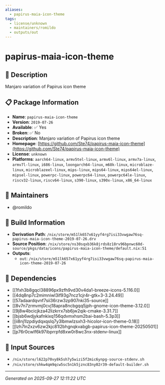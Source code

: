 ```yaml
---
aliases:
  - papirus-maia-icon-theme
tags:
  - license/unknown
  - maintainers/romildo
  - outputs/out
---
```


# papirus-maia-icon-theme

## 📝 Description

Manjaro variation of Papirus icon theme

## 📋 Package Information

- **Name**: `papirus-maia-icon-theme`
- **Version**: `2019-07-26`
- **Available**: ✅ Yes
- **Broken**: ✅ No
- **Description**: Manjaro variation of Papirus icon theme
- **Homepage**: [https://github.com/Ste74/papirus-maia-icon-theme](https://github.com/Ste74/papirus-maia-icon-theme)
- **License**: `unknown`
- **Platforms**: `aarch64-linux`, `armv5tel-linux`, `armv6l-linux`, `armv7a-linux`, `armv7l-linux`, `i686-linux`, `loongarch64-linux`, `m68k-linux`, `microblaze-linux`, `microblazeel-linux`, `mips-linux`, `mips64-linux`, `mips64el-linux`, `mipsel-linux`, `powerpc-linux`, `powerpc64-linux`, `powerpc64le-linux`, `riscv32-linux`, `riscv64-linux`, `s390-linux`, `s390x-linux`, `x86_64-linux`
## 👥 Maintainers

- @romildo


## 🔧 Build Information

- **Derivation Path**: `/nix/store/m51lk657x61yyf4rg7isi33vwgaw76sq-papirus-maia-icon-theme-2019-07-26.drv`
- **Source Position**: `/nix/store/ns30sqxb36k8jrds8z18rv96bpnwc60d-source/pkgs/data/icons/papirus-maia-icon-theme/default.nix:51`
- **Outputs**:
  - `out`:  `/nix/store/m51lk657x61yyf4rg7isi33vwgaw76sq-papirus-maia-icon-theme-2019-07-26`

## 🔗 Dependencies

- [[1fxh3b8gqcl38896px9zfh9vd30v4da1-breeze-icons-5.116.0]]
- [[4dq8np7c2mimniwl3if93g7ncz1cjr4r-gtk+3-3.24.49]]
- [[57adaardqvnf7sii36rzw3zp907nki35-source]]
- [[8v7n7zrmvmj0cvj18apra8ncbgqq5jph-gnome-icon-theme-3.12.0]]
- [[9j8w4bcicjkza42lizkrrx7sb6jw2qik-cmake-3.31.7]]
- [[bjsb6wdjykafnkixq156qdvmxhsm2bai-bash-5.3p3]]
- [[ii8nj1lzpdiydqxqslq7y3lbmwlzsxh3-hicolor-icon-theme-0.18]]
- [[lzh7ln2xzv6zw2kjc81l2bhgnqkvabgb-papirus-icon-theme-20250501]]
- [[p76r0cwlf6k97ibprrpfd8xw0r8wc3nx-stdenv-linux]]

## 📁 Input Sources

- `/nix/store/l622p70vy8k5sh7y5wizi5f2mic6ynpg-source-stdenv.sh`
- `/nix/store/shkw4qm9qcw5sc5n1k5jznc83ny02r39-default-builder.sh`

---
*Generated on 2025-09-27 12:11:22 UTC*
